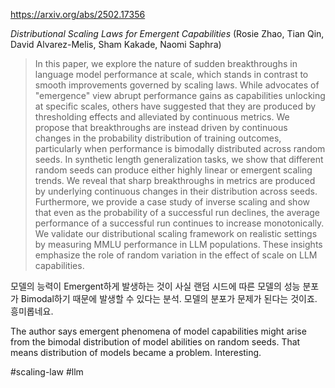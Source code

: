 https://arxiv.org/abs/2502.17356

*Distributional Scaling Laws for Emergent Capabilities* (Rosie Zhao, Tian Qin, David Alvarez-Melis, Sham Kakade, Naomi Saphra)

> In this paper, we explore the nature of sudden breakthroughs in language model performance at scale, which stands in contrast to smooth improvements governed by scaling laws. While advocates of "emergence" view abrupt performance gains as capabilities unlocking at specific scales, others have suggested that they are produced by thresholding effects and alleviated by continuous metrics. We propose that breakthroughs are instead driven by continuous changes in the probability distribution of training outcomes, particularly when performance is bimodally distributed across random seeds. In synthetic length generalization tasks, we show that different random seeds can produce either highly linear or emergent scaling trends. We reveal that sharp breakthroughs in metrics are produced by underlying continuous changes in their distribution across seeds. Furthermore, we provide a case study of inverse scaling and show that even as the probability of a successful run declines, the average performance of a successful run continues to increase monotonically. We validate our distributional scaling framework on realistic settings by measuring MMLU performance in LLM populations. These insights emphasize the role of random variation in the effect of scale on LLM capabilities.

모델의 능력이 Emergent하게 발생하는 것이 사실 랜덤 시드에 따른 모델의 성능 분포가 Bimodal하기 때문에 발생할 수 있다는 분석. 모델의 분포가 문제가 된다는 것이죠. 흥미롭네요.

<english>
The author says emergent phenomena of model capabilities might arise from the bimodal distribution of model abilities on random seeds. That means distribution of models became a problem. Interesting.
</english>

#scaling-law #llm 
